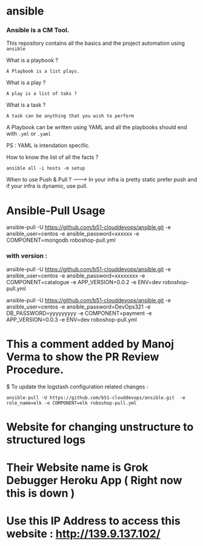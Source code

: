 # ansible

### Ansible is a CM Tool.

This repository contains all the basics and the project automation using `ansible`

What is a playbook ?

```
A Playbook is a list plays.
``` 

What is a play ?

```
A play is a list of taks ?
```

What is a task ?

```
A task can be anything that you wish to perform
```

A Playbook can be written using YAML and all the playbooks should end with `.yml` or `.yaml` 

PS : YAML is intendation specific. 

How to know the list of all the facts ?

```
ansible all -i hosts -m setup
```

When to use Push & Pull  ?
---> In your infra is pretty static prefer push and if your infra is dynamic, use pull.

# Ansible-Pull Usage

ansible-pull -U https://github.com/b51-clouddevops/ansible.git -e ansible_user=centos -e ansible_password=xxxxxx -e COMPONENT=mongodb roboshop-pull.yml

### with version :
ansible-pull -U https://github.com/b51-clouddevops/ansible.git -e ansible_user=centos -e ansible_password=xxxxxxxx -e COMPONENT=catalogue -e APP_VERSION=0.0.2 -e ENV=dev roboshop-pull.yml

ansible-pull -U https://github.com/b51-clouddevops/ansible.git -e ansible_user=centos -e ansible_password=DevOps321 -e DB_PASSWORD=yyyyyyyyy -e COMPONENT=payment -e APP_VERSION=0.0.3 -e ENV=dev roboshop-pull.yml

# This a comment added by Manoj Verma to show the PR Review Procedure.

$ To update the logstash configuration related changes :
```
ansible-pull -U https://github.com/b51-clouddevops/ansible.git  -e role_name=elk -e COMPONENT=elk roboshop-pull.yml

```


# Website for changing unstructure to structured logs
# Their Website name is Grok Debugger Heroku App ( Right now this is down )
# Use this IP Address to access this website : http://139.9.137.102/